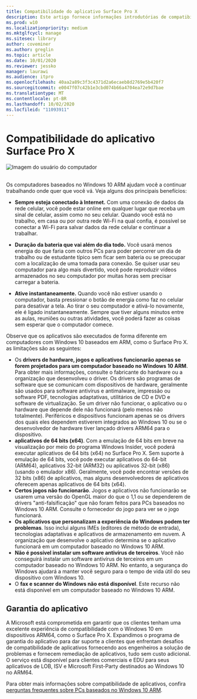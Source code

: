 ```yaml
---
title: Compatibilidade do aplicativo Surface Pro X
description: Este artigo fornece informações introdutórias de compatibilidade do aplicativo para PCs baseados em Surface Pro X ARM.
ms.prod: w10
ms.localizationpriority: medium
ms.mktglfcycl: manage
ms.sitesec: library
author: coveminer
ms.author: greglin
ms.topic: article
ms.date: 10/01/2020
ms.reviewer: jessko
manager: laurawi
ms.audience: itpro
ms.openlocfilehash: 40aa2a89c3f3c4371d2a6ecaeb8d2769e5b420f7
ms.sourcegitcommit: e0047f07c42b1e3cbd074b66a4704ea72e9d7bae
ms.translationtype: MT
ms.contentlocale: pt-BR
ms.lasthandoff: 10/02/2020
ms.locfileid: "11093911"
---
```

# Compatibilidade do aplicativo Surface Pro X



 ![Imagem do usuário do computador](images/4527790_en_4.png)<br><br>



Os computadores baseados no Windows 10 ARM ajudam você a continuar trabalhando onde quer que você vá. Veja alguns dos principais benefícios:

- **Sempre esteja conectado à Internet.** Com uma conexão de dados da rede celular, você pode estar online em qualquer lugar que receba um sinal de celular, assim como no seu celular. Quando você está no trabalho, em casa ou por outra rede Wi-Fi na qual confia, é possível se conectar a Wi-Fi para salvar dados da rede celular e continuar a trabalhar.

- **Duração da bateria que vai além do dia todo.**  Você usará menos energia do que faria com outros PCs para poder percorrer um dia de trabalho ou de estudante típico sem ficar sem bateria ou se preocupar com a localização de uma tomada para conexão. Se quiser usar seu computador para algo mais divertido, você pode reproduzir vídeos armazenados no seu computador por muitas horas sem precisar carregar a bateria.

- **Ative instantaneamente.** Quando você não estiver usando o computador, basta pressionar o botão de energia como faz no celular para desativar a tela. Ao tirar o seu computador e ativá-lo novamente, ele é ligado instantaneamente. Sempre que tiver alguns minutos entre as aulas, reuniões ou outras atividades, você poderá fazer as coisas sem esperar que o computador comece.

Observe que os aplicativos são executados de forma diferente em computadores com Windows 10 baseados em ARM, como o Surface Pro X. as limitações são as seguintes:

- Os **drivers de hardware, jogos e aplicativos funcionarão apenas se forem projetados para um computador baseado no Windows 10 ARM**. Para obter mais informações, consulte o fabricante do hardware ou a organização que desenvolveu o driver. Os drivers são programas de software que se comunicam com dispositivos de hardware, geralmente são usados para software antivírus e antimalware, impressão ou software PDF, tecnologias adaptativas, utilitários de CD e DVD e software de virtualização. Se um driver não funcionar, o aplicativo ou o hardware que depende dele não funcionará (pelo menos não totalmente). Periféricos e dispositivos funcionam apenas se os drivers dos quais eles dependem estiverem integrados ao Windows 10 ou se o desenvolvedor de hardware tiver lançado drivers ARM64 para o dispositivo.
- **aplicativos de 64 bits (x64)**. Com a emulação de 64 bits em breve na visualização por meio do programa Windows Insider, você poderá executar aplicativos de 64 bits (x64) no Surface Pro X. Sem suporte à emulação de 64 bits, você pode executar aplicativos do 64-bit (ARM64), aplicativos 32-bit (ARM32) ou aplicativos 32-bit (x86) (usando o emulador x86). Geralmente, você pode encontrar versões de 32 bits (x86) de aplicativos, mas alguns desenvolvedores de aplicativos oferecem apenas aplicativos de 64 bits (x64).
- **Certos jogos não funcionarão**. Jogos e aplicativos não funcionarão se usarem uma versão do OpenGL maior do que o 1,1 ou se dependerem de drivers "anti-falsificação" que não foram feitos para PCs baseados no Windows 10 ARM. Consulte o fornecedor do jogo para ver se o jogo funcionará.
- **Os aplicativos que personalizam a experiência do Windows podem ter problemas**. Isso inclui alguns IMEs (editores de método de entrada), tecnologias adaptativas e aplicativos de armazenamento em nuvem. A organização que desenvolve o aplicativo determina se o aplicativo funcionará em um computador baseado no Windows 10 ARM.
- **Não é possível instalar um software antivírus de terceiros**. Você não conseguirá instalar um software antivírus de terceiros em um computador baseado no Windows 10 ARM. No entanto, a segurança do Windows ajudará a manter você seguro para o tempo de vida útil do seu dispositivo com Windows 10.
- O **fax e scanner do Windows não está disponível**. Este recurso não está disponível em um computador baseado no Windows 10 ARM.

## Garantia do aplicativo

A Microsoft está comprometida em garantir que os clientes tenham uma excelente experiência de compatibilidade com o Windows 10 em dispositivos ARM64, como o Surface Pro X. Expandimos o programa de garantia do aplicativo para dar suporte a clientes que enfrentam desafios de compatibilidade de aplicativos fornecendo aos engenheiros a solução de problemas e fornecem remediação de aplicativos, tudo sem custo adicional. O serviço está disponível para clientes comerciais e EDU para seus aplicativos de LOB, ISV e Microsoft First-Party destinados ao Windows 10 no ARM64. 

Para obter mais informações sobre compatibilidade de aplicativos, confira [perguntas frequentes sobre PCs baseados no Windows 10 ARM](https://support.microsoft.com/en-us/help/4521606).
